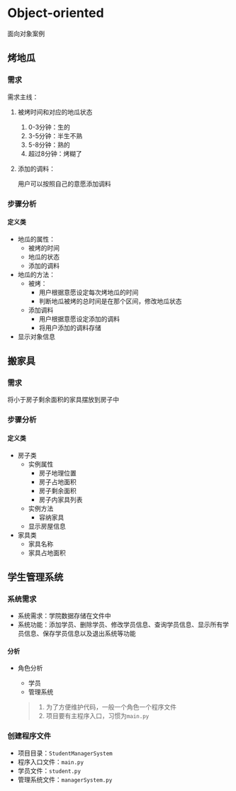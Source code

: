 # Object-oriented
面向对象案例

## 烤地瓜

### 需求

 需求主线：

1. 被烤时间和对应的地瓜状态
   1. 0-3分钟：生的
   1. 3-5分钟：半生不熟
   1. 5-8分钟：熟的
   1. 超过8分钟：烤糊了
   
2. 添加的调料：

   用户可以按照自己的意愿添加调料

### 步骤分析

#### 定义类

- 地瓜的属性：
  - 被烤的时间
  - 地瓜的状态
  - 添加的调料
- 地瓜的方法：
  - 被烤：
    - 用户根据意愿设定每次烤地瓜的时间
    - 判断地瓜被烤的总时间是在那个区间，修改地瓜状态
  - 添加调料
    - 用户根据意愿设定添加的调料
    - 将用户添加的调料存储
- 显示对象信息

## 搬家具

### 需求

将小于房子剩余面积的家具摆放到房子中

### 步骤分析

#### 定义类

- 房子类
  - 实例属性
    - 房子地理位置
    - 房子占地面积
    - 房子剩余面积
    - 房子内家具列表
  - 实例方法
    - 容纳家具
  - 显示房屋信息
- 家具类
  - 家具名称
  - 家具占地面积

##  学生管理系统

### 系统需求

- 系统需求：学院数据存储在文件中
- 系统功能：添加学员、删除学员、修改学员信息、查询学员信息、显示所有学员信息、保存学员信息以及退出系统等功能

#### 分析

- 角色分析

  - 学员
  - 管理系统

  > 1. 为了方便维护代码，一般一个角色一个程序文件
  > 2. 项目要有主程序入口，习惯为`main.py`

### 创建程序文件

- 项目目录：`StudentManagerSystem`
- 程序入口文件：`main.py`
- 学员文件：`student.py`
- 管理系统文件：`managerSystem.py`

